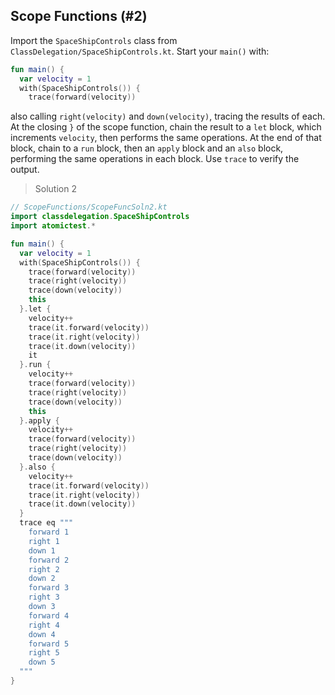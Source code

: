 ## Scope Functions (#2)

Import the `SpaceShipControls` class from
`ClassDelegation/SpaceShipControls.kt`. Start your `main()` with:

```kotlin
fun main() {
  var velocity = 1
  with(SpaceShipControls()) {
    trace(forward(velocity))
```

also calling `right(velocity)` and `down(velocity)`, tracing the results of
each. At the closing `}` of the scope function, chain the result to a `let`
block, which increments `velocity`, then performs the same operations. At the
end of that block, chain to a `run` block, then an `apply` block and an `also`
block, performing the same operations in each block. Use `trace` to verify the
output.

> Solution 2

```kotlin
// ScopeFunctions/ScopeFuncSoln2.kt
import classdelegation.SpaceShipControls
import atomictest.*

fun main() {
  var velocity = 1
  with(SpaceShipControls()) {
    trace(forward(velocity))
    trace(right(velocity))
    trace(down(velocity))
    this
  }.let {
    velocity++
    trace(it.forward(velocity))
    trace(it.right(velocity))
    trace(it.down(velocity))
    it
  }.run {
    velocity++
    trace(forward(velocity))
    trace(right(velocity))
    trace(down(velocity))
    this
  }.apply {
    velocity++
    trace(forward(velocity))
    trace(right(velocity))
    trace(down(velocity))
  }.also {
    velocity++
    trace(it.forward(velocity))
    trace(it.right(velocity))
    trace(it.down(velocity))
  }
  trace eq """
    forward 1
    right 1
    down 1
    forward 2
    right 2
    down 2
    forward 3
    right 3
    down 3
    forward 4
    right 4
    down 4
    forward 5
    right 5
    down 5
  """
}
```